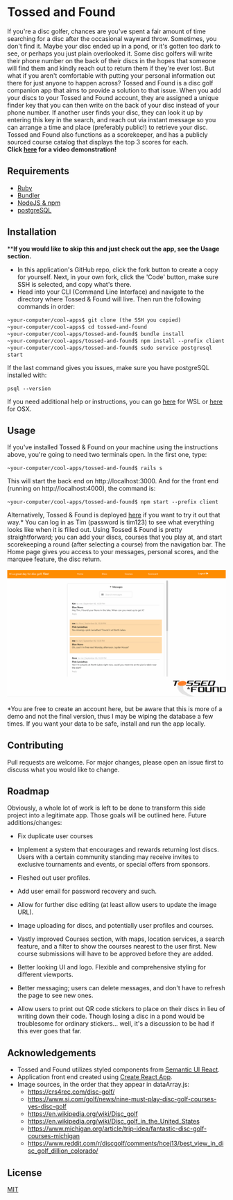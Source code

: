 # Tossed and Found

If you're a disc golfer, chances are you've spent a fair amount of time searching for a disc after the occasional wayward throw. Sometimes, you don't find it. Maybe your disc ended up in a pond, or it's gotten too dark to see, or perhaps you just plain overlooked it. Some disc golfers will write their phone number on the back of their discs in the hopes that someone will find them and kindly reach out to return them if they're ever lost. But what if you aren't comfortable with putting your personal information out there for just anyone to happen across? Tossed and Found is a disc golf companion app that aims to provide a solution to that issue. When you add your discs to your Tossed and Found account, they are assigned a unique finder key that you can then write on the back of your disc instead of your phone number. If another user finds your disc, they can look it up by entering this key in the search, and reach out via instant message so you can arrange a time and place (preferably public!) to retrieve your disc. Tossed and Found also functions as a scorekeeper, and has a publicly sourced course catalog that displays the top 3 scores for each.
<br/>
<b>Click [here](https://youtu.be/K-DG0ddg90s) for a video demonstration!</b>

## Requirements
- [Ruby](https://www.ruby-lang.org/en/downloads/)
- [Bundler](https://bundler.io/)
- [NodeJS & npm](https://docs.npmjs.com/downloading-and-installing-node-js-and-npm)
- [postgreSQL](https://www.postgresql.org/download/)

## Installation
**<b>If you would like to skip this and just check out the app, see the Usage section.</b>
- In this application's GitHub repo, click the fork button to create a copy for yourself. Next, in your own fork, click the 'Code' button, make sure SSH is selected, and copy what's there.<br>
- Head into your CLI (Command Line Interface) and navigate to the directory where Tossed & Found will live. Then run the following commands in order:
```shell
~your-computer/cool-apps$ git clone (the SSH you copied)
~your-computer/cool-apps$ cd tossed-and-found
~your-computer/cool-apps/tossed-and-found$ bundle install
~your-computer/cool-apps/tossed-and-found$ npm install --prefix client
~your-computer/cool-apps/tossed-and-found$ sudo service postgresql start
``` 
If the last command gives you issues, make sure you have postgreSQL installed with:
```shell
psql --version
```
If you need additional help or instructions, you can go [here](https://docs.microsoft.com/en-us/windows/wsl/tutorials/wsl-database#install-postgresql) for WSL or [here](https://www.codementor.io/@engineerapart/getting-started-with-postgresql-on-mac-osx-are8jcopb) for OSX.

## Usage
If you've installed Tossed & Found on your machine using the instructions above, you're going to need two terminals open.
In the first one, type:
```shell
~your-computer/cool-apps/tossed-and-found$ rails s
```
This will start the back end on http://localhost:3000. And for the front end (running on http://localhost:4000), the command is:
```shell
~your-computer/cool-apps/tossed-and-found$ npm start --prefix client
```
Alternatively, Tossed & Found is deployed [here](https://tossed-and-found.herokuapp.com/) if you want to try it out that way.* You can log in as Tim (password is tim123) to see what everything looks like when it is filled out.
Using Tossed & Found is pretty straightforward; you can add your discs, courses that you play at, and start scorekeeping a round (after selecting a course) from the navigation bar. The Home page gives you access to your messages, personal scores, and the marquee feature, the disc return.
<br><br>
<img src="TossedAndFound.gif" alt="Disc return in action" height="auto" width="800" />
<br><br>
*You are free to create an account here, but be aware that this is more of a demo and not the final version, thus I may be wiping the database a few times. If you want your data to be safe, install and run the app locally. 

## Contributing
Pull requests are welcome. For major changes, please open an issue first to discuss what you would like to change.

## Roadmap
Obviously, a whole lot of work is left to be done to transform this side project into a legitimate app. Those goals will be outlined here.
Future additions/changes:

- Fix duplicate user courses

- Implement a system that encourages and rewards returning lost discs. Users with a certain community standing may receive invites to exclusive tournaments and events, or special offers from sponsors.

- Fleshed out user profiles.

- Add user email for password recovery and such.

- Allow for further disc editing (at least allow users to update the image URL).

- Image uploading for discs, and potentially user profiles and courses.

- Vastly improved Courses section, with maps, location services, a search feature, and a filter to show the courses nearest to the user first. New course submissions will have to be approved before they are added.

- Better looking UI and logo. Flexible and comprehensive styling for different viewports.

- Better messaging; users can delete messages, and don't have to refresh the page to see new ones.

- Allow users to print out QR code stickers to place on their discs in lieu of writing down their code. Though losing a disc in a pond would be troublesome for ordinary stickers... well, it's a discussion to be had if this ever goes that far.

## Acknowledgements
- Tossed and Found utilizes styled components from [Semantic UI React](https://react.semantic-ui.com/).
- Application front end created using [Create React App](https://create-react-app.dev/).
- Image sources, in the order that they appear in dataArray.js:
    - https://crs4rec.com/disc-golf/
    - https://www.si.com/golf/news/nine-must-play-disc-golf-courses-yes-disc-golf
    - https://en.wikipedia.org/wiki/Disc_golf
    - https://en.wikipedia.org/wiki/Disc_golf_in_the_United_States
    - https://www.michigan.org/article/trip-idea/fantastic-disc-golf-courses-michigan
    - https://www.reddit.com/r/discgolf/comments/hcej13/best_view_in_disc_golf_dillion_colorado/


## License
[MIT](https://choosealicense.com/licenses/mit/)
